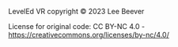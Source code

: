 LevelEd VR copyright © 2023 Lee Beever

License for original code: CC BY-NC 4.0 - https://creativecommons.org/licenses/by-nc/4.0/
